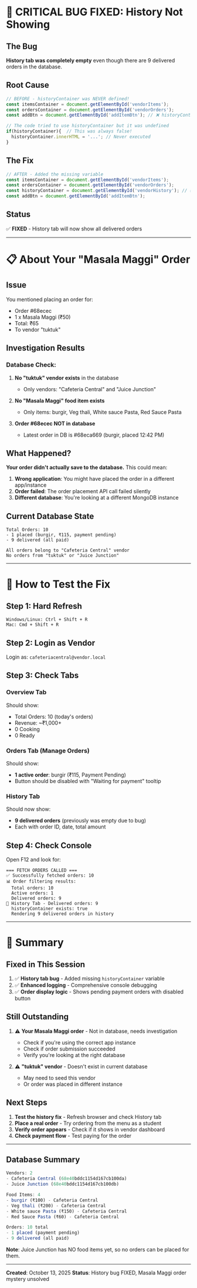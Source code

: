 # 🐛 CRITICAL BUG FIXED: History Not Showing

## The Bug
**History tab was completely empty** even though there are 9 delivered orders in the database.

## Root Cause
```javascript
// BEFORE - historyContainer was NEVER defined!
const itemsContainer = document.getElementById('vendorItems');
const ordersContainer = document.getElementById('vendorOrders');
const addBtn = document.getElementById('addItemBtn'); // ❌ historyContainer missing!

// The code tried to use historyContainer but it was undefined
if(historyContainer){  // This was always false!
  historyContainer.innerHTML = '...'; // Never executed
}
```

## The Fix
```javascript
// AFTER - Added the missing variable
const itemsContainer = document.getElementById('vendorItems');
const ordersContainer = document.getElementById('vendorOrders');
const historyContainer = document.getElementById('vendorHistory'); // ✅ ADDED
const addBtn = document.getElementById('addItemBtn');
```

## Status
✅ **FIXED** - History tab will now show all delivered orders

---

# 📋 About Your "Masala Maggi" Order

## Issue
You mentioned placing an order for:
- Order #68ecec
- 1 x Masala Maggi (₹50)
- Total: ₹65
- To vendor "tuktuk"

## Investigation Results

### Database Check:
1. **No "tuktuk" vendor exists** in the database
   - Only vendors: "Cafeteria Central" and "Juice Junction"

2. **No "Masala Maggi" food item exists**
   - Only items: burgir, Veg thali, White sauce Pasta, Red Sauce Pasta

3. **Order #68ecec NOT in database**
   - Latest order in DB is #68eca669 (burgir, placed 12:42 PM)

## What Happened?
**Your order didn't actually save to the database.** This could mean:

1. **Wrong application**: You might have placed the order in a different app/instance
2. **Order failed**: The order placement API call failed silently
3. **Different database**: You're looking at a different MongoDB instance

## Current Database State
```
Total Orders: 10
- 1 placed (burgir, ₹115, payment pending)
- 9 delivered (all paid)

All orders belong to "Cafeteria Central" vendor
No orders from "tuktuk" or "Juice Junction"
```

---

# 🧪 How to Test the Fix

## Step 1: Hard Refresh
```
Windows/Linux: Ctrl + Shift + R  
Mac: Cmd + Shift + R
```

## Step 2: Login as Vendor
Login as: `cafeteriacentral@vendor.local`

## Step 3: Check Tabs

### Overview Tab
Should show:
- Total Orders: 10 (today's orders)
- Revenue: ~₹1,000+
- 0 Cooking
- 0 Ready

### Orders Tab (Manage Orders)
Should show:
- **1 active order**: burgir (₹115, Payment Pending)
- Button should be disabled with "Waiting for payment" tooltip

### History Tab
Should now show:
- **9 delivered orders** (previously was empty due to bug)
- Each with order ID, date, total amount

## Step 4: Check Console
Open F12 and look for:
```
=== FETCH ORDERS CALLED ===
✅ Successfully fetched orders: 10
📊 Order filtering results:
  Total orders: 10
  Active orders: 1
  Delivered orders: 9
📜 History Tab - Delivered orders: 9
  historyContainer exists: true
  Rendering 9 delivered orders in history
```

---

# 🎯 Summary

## Fixed in This Session
1. ✅ **History tab bug** - Added missing `historyContainer` variable
2. ✅ **Enhanced logging** - Comprehensive console debugging
3. ✅ **Order display logic** - Shows pending payment orders with disabled button

## Still Outstanding
1. ⚠️ **Your Masala Maggi order** - Not in database, needs investigation
   - Check if you're using the correct app instance
   - Check if order submission succeeded
   - Verify you're looking at the right database

2. ⚠️ **"tuktuk" vendor** - Doesn't exist in current database
   - May need to seed this vendor
   - Or order was placed in different instance

## Next Steps
1. **Test the history fix** - Refresh browser and check History tab
2. **Place a real order** - Try ordering from the menu as a student
3. **Verify order appears** - Check if it shows in vendor dashboard
4. **Check payment flow** - Test paying for the order

---

## Database Summary
```javascript
Vendors: 2
- Cafeteria Central (68e40bddc1154d167cb100da)
- Juice Junction (68e40bddc1154d167cb100db)

Food Items: 4
- burgir (₹100) - Cafeteria Central
- Veg thali (₹200) - Cafeteria Central  
- White sauce Pasta (₹150) - Cafeteria Central
- Red Sauce Pasta (₹60) - Cafeteria Central

Orders: 10 total
- 1 placed (payment pending)
- 9 delivered (all paid)
```

**Note**: Juice Junction has NO food items yet, so no orders can be placed for them.

---

**Created**: October 13, 2025
**Status**: History bug FIXED, Masala Maggi order mystery unsolved
